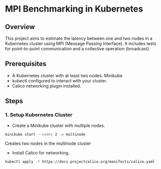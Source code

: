 # MPI Benchmarking in Kubernetes
## Overview
This project aims to estimate the latency between one and two nodes in a Kubernetes cluster using MPI (Message Passing Interface). It includes tests for point-to-point communication and a collective operation (broadcast).

## Prerequisites
- A Kubernetes cluster with at least two nodes: Minikube
- kubectl configured to interact with your cluster.
- Calico networking plugin installed.

## Steps

### 1. Setup Kubernetes Cluster
- Create a Minikube cluster with multiple nodes.
```bash
minikube start --nodes 2 -p multinode
```
Creates two nodes in the multinode cluster

- Install Calico for networking.
```bash
kubectl apply -f https://docs.projectcalico.org/manifests/calico.yaml
```

